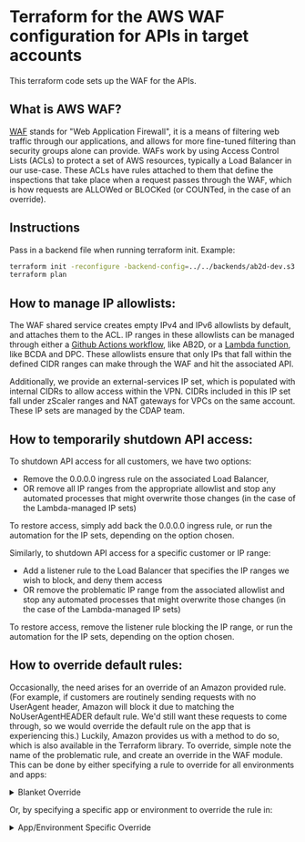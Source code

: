 # Terraform for the AWS WAF configuration for APIs in target accounts

This terraform code sets up the WAF for the APIs.

## What is AWS WAF?

[WAF](https://docs.aws.amazon.com/waf/latest/developerguide/waf-chapter.html) stands for "Web Application Firewall", it is a means of filtering web traffic through our applications, and allows for more fine-tuned filtering than security groups alone can provide. WAFs work by using Access Control Lists (ACLs) to protect a set of AWS resources, typically a Load Balancer in our use-case. These ACLs have rules attached to them that define the inspections that take place when a request passes through the WAF, which is how requests are ALLOWed or BLOCKed (or COUNTed, in the case of an override).

## Instructions

Pass in a backend file when running terraform init. Example:

```bash
terraform init -reconfigure -backend-config=../../backends/ab2d-dev.s3.tfbackend
terraform plan
```

## How to manage IP allowlists:

The WAF shared service creates empty IPv4 and IPv6 allowlists by default, and attaches them to the ACL. IP ranges in these allowlists can be managed through either a [Github Actions workflow](https://github.com/CMSgov/cdap/blob/main/.github/workflows/ab2d-ip-sets-sync.yml), like AB2D, or a [Lambda function](https://github.com/CMSgov/cdap/tree/main/terraform/services/api-waf-sync), like BCDA and DPC. These allowlists ensure that only IPs that fall within the defined CIDR ranges can make through the WAF and hit the associated API.

Additionally, we provide an external-services IP set, which is populated with internal CIDRs to allow access within the VPN. CIDRs included in this IP set fall under zScaler ranges and NAT gateways for VPCs on the same account. These IP sets are managed by the CDAP team.

## How to temporarily shutdown API access:

To shutdown API access for all customers, we have two options:

- Remove the 0.0.0.0 ingress rule on the associated Load Balancer,
- OR remove all IP ranges from the appropriate allowlist and stop any automated processes that might overwrite those changes (in the case of the Lambda-managed IP sets)

To restore access, simply add back the 0.0.0.0 ingress rule, or run the automation for the IP sets, depending on the option chosen.

Similarly, to shutdown API access for a specific customer or IP range:

- Add a listener rule to the Load Balancer that specifies the IP ranges we wish to block, and deny them access
- OR remove the problematic IP range from the associated allowlist and stop any automated processes that might overwrite those changes (in the case of the Lambda-managed IP sets)

To restore access, remove the listener rule blocking the IP range, or run the automation for the IP sets, depending on the option chosen.

## How to override default rules:

Occasionally, the need arises for an override of an Amazon provided rule. (For example, if customers are routinely sending requests with no UserAgent header, Amazon will block it due to matching the NoUserAgentHEADER default rule. We'd still want these requests to come through, so we would override the default rule on the app that is experiencing this.) Luckily, Amazon provides us with a method to do so, which is also available in the Terraform library. To override, simple note the name of the problematic rule, and create an override in the WAF module. This can be done by either specifying a rule to override for all environments and apps:
<details>
<summary>Blanket Override</summary>

```
rule_action_override {
  name = "SizeRestrictions_BODY"
  action_to_use {
    count {}
  }
}
```
</details>

Or, by specifying a specific app or environment to override the rule in:
<details>
<summary>App/Environment Specific Override</summary>

```
dynamic "rule_action_override" {
  for_each = var.app == "dpc" ? ["apply"] : []
  content {
    name = "CrossSiteScripting_BODY"
    action_to_use {
      count {}
    }
  }
}
```
</details>
